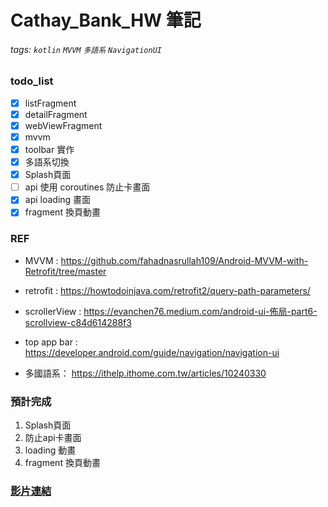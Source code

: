 # Cathay_Bank_HW 筆記

###### tags: `kotlin` `MVVM` `多語系` `NavigationUI`

### todo_list
- [x] listFragment
- [x] detailFragment
- [x] webViewFragment
- [x] mvvm
- [x] toolbar 實作
- [x] 多語系切換
- [x] Splash頁面
- [ ] api 使用 coroutines 防止卡畫面
- [x] api loading 畫面
- [x] fragment 換頁動畫
### REF
- MVVM : https://github.com/fahadnasrullah109/Android-MVVM-with-Retrofit/tree/master

- retrofit : https://howtodoinjava.com/retrofit2/query-path-parameters/

- scrollerView : https://evanchen76.medium.com/android-ui-佈局-part6-scrollview-c84d614288f3
- top app bar : https://developer.android.com/guide/navigation/navigation-ui
- 多國語系： https://ithelp.ithome.com.tw/articles/10240330

### 預計完成
1. Splash頁面
2. 防止api卡畫面
3. loading 動畫
4. fragment 換頁動畫

### [影片連結](https://youtube.com/shorts/-vqouV_LqFQ)
